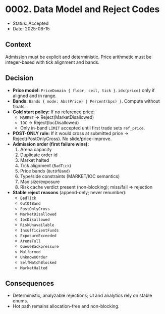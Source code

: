 # 0002. Data Model and Reject Codes
- Status: Accepted
- Date: 2025-08-15

## Context
Admission must be explicit and deterministic. Price arithmetic must be integer-based with tick alignment and bands.

## Decision
- **Price model:** `PriceDomain { floor, ceil, tick }`. `idx(price)` only if aligned and in range.
- **Bands:** `Bands { mode: Abs(Price) | Percent(bps) }`. Compute without floats.
- **Cold start policy:** If no reference price:
  - `MARKET` → Reject(MarketDisallowed)
  - `IOC`    → Reject(IocDisallowed)
  - Only in-band `LIMIT` accepted until first trade sets `ref_price`.
- **POST-ONLY rule:** If it would cross at submitted price → Reject(PostOnlyCross). No slide/price-improve.
- **Admission order (first failure wins):**
  1. Arena capacity
  2. Duplicate order id
  3. Market halted
  4. Tick alignment (`BadTick`)
  5. Price bands (`OutOfBand`)
  6. Type/side constraints (MARKET/IOC semantics)
  7. Max size/exposure
  8. Risk cache verdict present (non-blocking); miss/fail ⇒ rejection
- **Stable reject reasons** (append-only; never renumber):
  - `BadTick`
  - `OutOfBand`
  - `PostOnlyCross`
  - `MarketDisallowed`
  - `IocDisallowed`
  - `RiskUnavailable`
  - `InsufficientFunds`
  - `ExposureExceeded`
  - `ArenaFull`
  - `QueueBackpressure`
  - `Malformed`
  - `UnknownOrder`
  - `SelfMatchBlocked`
  - `MarketHalted`

## Consequences
- Deterministic, analyzable rejections; UI and analytics rely on stable enums.
- Hot path remains allocation-free and non-blocking.
